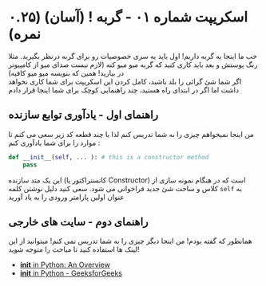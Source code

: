# اسکریپت شماره ۰۱ - گربه ! (آسان) (۰.۲۵ نمره)
خب ما اینجا یه گربه داریم! اول باید یه سری خصوصیات رو برای گربه درنظر بگیرید. مثلا رنگ پوستش و بعد باید کاری کنید که گربه میو میو کنه (لازم نیست صدای میو از کامپیوتر در بیارید! همین که بنویسه میو میو کافیه)  
اگر شما شئ گرائی را بلد باشید، کامل کردن این اسکریپت برای شما کاری نخواهد داشت اما اگر در ابتدای راه هستید، چند راهنمایی کوچک برای شما اینجا قرار دادم

## راهنمای اول - یادآوری توابع سازنده
من اینجا نمیخواهم چیزی را به شما تدریس کنم لذا با چند قطعه کد زیر سعی می کنم تا موارد را برای شما یادآوری کنم :  
```py
def __init__(self, ... ): # this is a constructor method
    pass
```  
این یک متد سازنده (کانستراکتور یا Constructor) است که در هنگام نمونه سازی از کلاس و ساخت شئ جدید فراخوانی می شود. سعی کنید دلیل نوشتن کلمه ```self``` به عنوان اولین پارامتر ورودی را به یاد آورید

## راهنمای دوم - سایت های خارجی
همانطور که گفته بودم! من اینجا دیگر چیزی را به شما تدریس نمی کنم! میتوانید از این لینک ها استفاده کنید تا مباحث را متوجه شوید!

- [__init__ in Python: An Overview](https://www.udacity.com/blog/2021/11/__init__-in-python-an-overview.html#:~:text=The%20__init__%20method%20is%20the%20Python%20equivalent%20of,and%20serves%20no%20other%20purpose.)  
- [__init__ in Python - GeeksforGeeks](https://www.geeksforgeeks.org/__init__-in-python/)